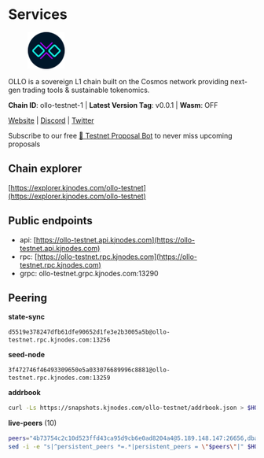 # Services

<figure><img src="https://raw.githubusercontent.com/kj89/cosmos-images/main/logos/ollo.png" alt=""><figcaption></figcaption></figure>

OLLO is a sovereign L1 chain built on the Cosmos network providing  next-gen trading tools & sustainable tokenomics.

**Chain ID**: ollo-testnet-1 | **Latest Version Tag**: v0.0.1 | **Wasm**: OFF

[Website](https://www.ollostation.zone) | [Discord](https://discord.com/invite/GxBqZ9mSSm) | [Twitter](https://twitter.com/OLLOStation)



Subscribe to our free [🤖 Testnet Proposal Bot](https://t.me/kjnodes_testnet_proposal_bot) to never miss upcoming proposals


## Chain explorer
[https://explorer.kjnodes.com/ollo-testnet](https://explorer.kjnodes.com/ollo-testnet)

## Public endpoints

* api: [https://ollo-testnet.api.kjnodes.com](https://ollo-testnet.api.kjnodes.com)
* rpc: [https://ollo-testnet.rpc.kjnodes.com](https://ollo-testnet.rpc.kjnodes.com)
* grpc: ollo-testnet.grpc.kjnodes.com:13290

## Peering

**state-sync**

```text
d5519e378247dfb61dfe90652d1fe3e2b3005a5b@ollo-testnet.rpc.kjnodes.com:13256
```

**seed-node**

```text
3f472746f46493309650e5a033076689996c8881@ollo-testnet.rpc.kjnodes.com:13259
```

**addrbook**
```bash
curl -Ls https://snapshots.kjnodes.com/ollo-testnet/addrbook.json > $HOME/.ollo/config/addrbook.json
```

**live-peers** (10)
```bash
peers="4b73754c2c10d523ffd43ca95d9cb6e0ad8204a4@5.189.148.147:26656,dba5e8b41c4e369418f83a449966e4eb7ca05cd4@65.109.23.114:18156,da8d3ca8e1c147f0037b1c43ad3de7174f5ec1b7@209.145.59.224:26656,15bcdea616c717eb4356e125d4f631aaa596dfd5@65.108.77.106:26929,595a8418f3f68a499a873148ec19a95b0f34390c@65.109.82.106:32656,d14b740968d24aa5c31ade7dbda2b1204c40f24c@65.109.52.156:46656,cadc2b601a188aedbe4156a6eb5a81e00770bcfc@65.108.219.110:26656,42beefd08b5f8580177d1506220db3a548090262@65.108.195.29:26116,dd577d8f2e997d7e70495640aff124ddb70d1a21@95.217.192.222:26656,7349272f712e713a957bf5349930e3439e98b518@167.235.27.69:20656"
sed -i -e "s|^persistent_peers *=.*|persistent_peers = \"$peers\"|" $HOME/.ollo/config/config.toml
```
